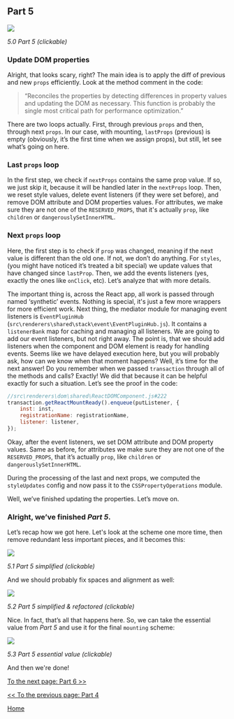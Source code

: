 ## Part 5

[![](https://twisger.github.io/Under-the-hood-ReactJS/master/stack/images/5/part-5.svg)](https://twisger.github.io/Under-the-hood-ReactJS/master/stack/images/5/part-5.svg)

<em>5.0 Part 5 (clickable)</em>

### Update DOM properties

Alright, that looks scary, right? The main idea is to apply the diff of previous and new `props` efficiently. Look at the method comment in the code:
> “Reconciles the properties by detecting differences in property values and updating the DOM as necessary. This function is probably the single most critical path for performance optimization.”

There are two loops actually. First, through previous `props` and then, through next `props`. In our case, with mounting, `lastProps` (previous) is empty (obviously, it’s the first time when we assign props), but still, let see what’s going on here.

### Last `props` loop
In the first step, we check if `nextProps` contains the same prop value. If so, we just skip it, because it will be handled later in the `nextProps` loop. Then, we reset style values, delete event listeners (if they were set before), and remove DOM attribute and DOM properties values. For attributes, we make sure they are not one of the `RESERVED_PROPS`, that it's actually `prop`, like `children` or `dangerouslySetInnerHTML`.

### Next `props` loop
Here, the first step is to check if `prop` was changed, meaning if the next value is different than the old one. If not, we don’t do anything. For `styles`, (you might have noticed it’s treated a bit special) we update values that have changed since `lastProp`. Then, we add the events listeners (yes, exactly the ones like `onClick`, etc). Let’s analyze that with more details.

The important thing is, across the React app, all work is passed through named ‘synthetic’ events. Nothing is special, it's just a few more wrappers for more efficient work. Next thing, the mediator module for managing event listeners is `EventPluginHub` (`src\renderers\shared\stack\event\EventPluginHub.js`). It contains a `listenerBank` map for caching and managing all listeners.
We are going to add our event listeners, but not right away. The point is, that we should add listeners when the component and DOM element is ready for handling events. Seems like we have delayed execution here, but you will probably ask, how can we know when that moment happens? Well, it’s time for the next answer! Do you remember when we passed `transaction` through all of the methods and calls? Exactly! We did that because it can be helpful exactly for such a situation. Let’s see the proof in the code:

```javascript
//src\renderers\dom\shared\ReactDOMComponent.js#222
transaction.getReactMountReady().enqueue(putListener, {
    inst: inst,
    registrationName: registrationName,
    listener: listener,
});
```

Okay, after the event listeners, we set DOM attribute and DOM property values. Same as before, for attributes we make sure they are not one of the `RESERVED_PROPS`, that it’s actually `prop`, like `children` or `dangerouslySetInnerHTML`.

During the processing of the last and next props, we computed the `styleUpdates` config and now pass it to the `CSSPropertyOperations` module.

Well, we’ve finished updating the properties. Let’s move on.

### Alright, we’ve finished *Part 5*.

Let’s recap how we got here. Let's look at the scheme one more time, then remove redundant less important pieces, and it becomes this:

[![](https://twisger.github.io/Under-the-hood-ReactJS/master/stack/images/5/part-5-A.svg)](https://twisger.github.io/Under-the-hood-ReactJS/master/stack/images/5/part-5-A.svg)

<em>5.1 Part 5 simplified (clickable)</em>

And we should probably fix spaces and alignment as well:

[![](https://twisger.github.io/Under-the-hood-ReactJS/master/stack/images/5/part-5-B.svg)](https://twisger.github.io/Under-the-hood-ReactJS/master/stack/images/5/part-5-B.svg)

<em>5.2 Part 5 simplified & refactored (clickable)</em>

Nice. In fact, that’s all that happens here. So, we can take the essential value from *Part 5* and use it for the final `mounting` scheme:

[![](https://twisger.github.io/Under-the-hood-ReactJS/master/stack/images/5/part-5-C.svg)](https://twisger.github.io/Under-the-hood-ReactJS/master/stack/images/5/part-5-C.svg)

<em>5.3 Part 5 essential value (clickable)</em>

And then we're done!


[To the next page: Part 6 >>](./Part-6.md)

[<< To the previous page: Part 4](./Part-4.md)


[Home](../../README.md)
